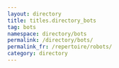 ```yaml
---
layout: directory
title: titles.directory_bots
tag: bots
namespace: directory/bots
permalink: /directory/bots/
permalink_fr: /repertoire/robots/
category: directory
---
```


